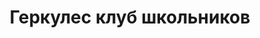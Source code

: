 ---
title: Геркулес клуб школьников
address: '69104, г. Запорожье, ул. Чумаченко, 13'
tags:
  - Художественные школы
geometry:
  location:
    lat: 47.7822574
    lng: 35.23108879999999
  viewport:
    northeast:
      lat: 47.7837187302915
      lng: 35.23239978029149
    southwest:
      lat: 47.7810207697085
      lng: 35.22970181970849
name: 'вулиця Чумаченка, 13'
place_id: ChIJ1f3w8rhe3EARlGJsYdJyIC8

---